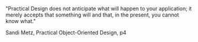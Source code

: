 "Practical Design does not anticipate what will happen to your application; it merely accepts that something will and that, in the present, you cannot know what."

Sandi Metz, Practical Object-Oriented Design, p4